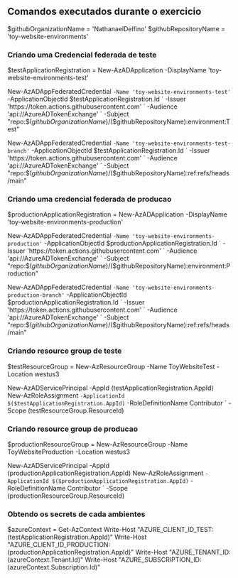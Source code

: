 ## Comandos executados durante o exercicio

$githubOrganizationName = 'NathanaelDelfino'
$githubRepositoryName = 'toy-website-environments'

### Criando uma Credencial federada de teste

$testApplicationRegistration = New-AzADApplication -DisplayName 'toy-website-environments-test'

New-AzADAppFederatedCredential `
   -Name 'toy-website-environments-test' `
   -ApplicationObjectId $testApplicationRegistration.Id `
   -Issuer 'https://token.actions.githubusercontent.com' `
   -Audience 'api://AzureADTokenExchange' `
   -Subject "repo:$($githubOrganizationName)/$($githubRepositoryName):environment:Test"



New-AzADAppFederatedCredential `
   -Name 'toy-website-environments-test-branch' `
   -ApplicationObjectId $testApplicationRegistration.Id `
   -Issuer 'https://token.actions.githubusercontent.com' `
   -Audience 'api://AzureADTokenExchange' `
   -Subject "repo:$($githubOrganizationName)/$($githubRepositoryName):ref:refs/heads/main"

### Criando uma credencial federada de producao

$productionApplicationRegistration = New-AzADApplication -DisplayName 'toy-website-environments-production'

New-AzADAppFederatedCredential `
   -Name 'toy-website-environments-production' `
   -ApplicationObjectId $productionApplicationRegistration.Id `
   -Issuer 'https://token.actions.githubusercontent.com' `
   -Audience 'api://AzureADTokenExchange' `
   -Subject "repo:$($githubOrganizationName)/$($githubRepositoryName):environment:Production"

New-AzADAppFederatedCredential `
   -Name 'toy-website-environments-production-branch' `
   -ApplicationObjectId $productionApplicationRegistration.Id `
   -Issuer 'https://token.actions.githubusercontent.com' `
   -Audience 'api://AzureADTokenExchange' `
   -Subject "repo:$($githubOrganizationName)/$($githubRepositoryName):ref:refs/heads/main"


### Criando resource group de teste

$testResourceGroup = New-AzResourceGroup -Name ToyWebsiteTest -Location westus3

New-AzADServicePrincipal -AppId $($testApplicationRegistration.AppId)
New-AzRoleAssignment `
   -ApplicationId $($testApplicationRegistration.AppId) `
   -RoleDefinitionName Contributor `
   -Scope $($testResourceGroup.ResourceId)



### Criando resource group de producao

$productionResourceGroup = New-AzResourceGroup -Name ToyWebsiteProduction -Location westus3

New-AzADServicePrincipal -AppId $($productionApplicationRegistration.AppId)
New-AzRoleAssignment `
   -ApplicationId $($productionApplicationRegistration.AppId) `
   -RoleDefinitionName Contributor `
   -Scope $($productionResourceGroup.ResourceId)


### Obtendo os secrets de cada ambientes


$azureContext = Get-AzContext
Write-Host "AZURE_CLIENT_ID_TEST: $($testApplicationRegistration.AppId)"
Write-Host "AZURE_CLIENT_ID_PRODUCTION: $($productionApplicationRegistration.AppId)"
Write-Host "AZURE_TENANT_ID: $($azureContext.Tenant.Id)"
Write-Host "AZURE_SUBSCRIPTION_ID: $($azureContext.Subscription.Id)"